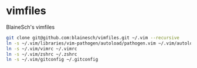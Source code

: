 vimfiles
========

BlaineSch's vimfiles

~~~ bash
git clone git@github.com:blainesch/vimfiles.git ~/.vim --recursive
ln -s ~/.vim/libraries/vim-pathogen/autoload/pathogen.vim ~/.vim/autoload/pathogen.vim
ln -s ~/.vim/vimrc ~/.vimrc
ln -s ~/.vim/zshrc ~/.zshrc
ln -s ~/.vim/gitconfig ~/.gitconfig
~~~
